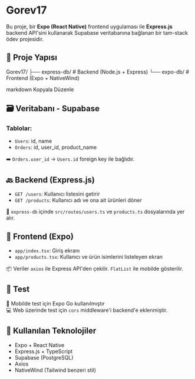 # Gorev17

Bu proje, bir **Expo (React Native)** frontend uygulaması ile **Express.js** backend API'sini kullanarak Supabase veritabanına bağlanan bir tam-stack ödev projesidir.

## 🔧 Proje Yapısı

Gorev17/
├── express-db/ # Backend (Node.js + Express)
└── expo-db/ # Frontend (Expo + NativeWind)

markdown
Kopyala
Düzenle

## 🗃️ Veritabanı - Supabase

### Tablolar:

- `Users`: id, name
- `Orders`: id, user_id, product_name

➡️ `Orders.user_id` → `Users.id` foreign key ile bağlıdır.

## 🔙 Backend (Express.js)

- `GET /users`: Kullanıcı listesini getirir
- `GET /products`: Kullanıcı adı ve ona ait ürünleri döner

📁 `express-db` içinde `src/routes/users.ts` ve `products.ts` dosyalarında yer alır.

## 📱 Frontend (Expo)

- `app/index.tsx`: Giriş ekranı
- `app/products.tsx`: Kullanıcı ve ürün isimlerini listeleyen ekran

📦 Veriler `axios` ile Express API'den çekilir. `FlatList` ile mobilde gösterilir.

## 🧪 Test

📱 Mobilde test için Expo Go kullanılmıştır  
💻 Web üzerinde test için `cors` middleware'i backend'e eklenmiştir.

## 🧠 Kullanılan Teknolojiler

- Expo + React Native
- Express.js + TypeScript
- Supabase (PostgreSQL)
- Axios
- NativeWind (Tailwind benzeri stil)
